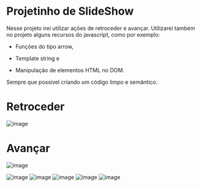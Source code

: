 # Projetinho de SlideShow

Nesse projeto irei utilizar ações de retroceder e avançar.
 Utilizarei também no projeto alguns recursos do javascript, como por exemplo:
  + Funções do tipo arrow, 
  - Template string e
  + Manipulação de elementos HTML no DOM. 
  
  Sempre que possível criando um código limpo e semântico.
  #
  
  # Retroceder 
  
![image](https://user-images.githubusercontent.com/98665329/221951477-86ff9667-6072-4d57-b87e-f354a922ddb9.png)

  # Avançar 
![image](https://user-images.githubusercontent.com/98665329/221951668-1146985e-1269-401f-9699-afdc2ae6b803.png)

  

![image](https://user-images.githubusercontent.com/98665329/221951088-56e46d7b-a67f-4c5e-9dd1-1e2143de592b.png)
![image](https://user-images.githubusercontent.com/98665329/221952178-6088c2b5-01bc-47ad-8f89-4f96fe71c011.png)
![image](https://user-images.githubusercontent.com/98665329/221952254-8180b0e1-e783-485e-a1a1-5c0c5537c02c.png)
![image](https://user-images.githubusercontent.com/98665329/221952320-9342a3ae-c13c-4058-830e-91bdc63715ea.png)
![image](https://user-images.githubusercontent.com/98665329/221952438-f832cd29-60f9-4cde-8ec1-4b92366c751c.png)

